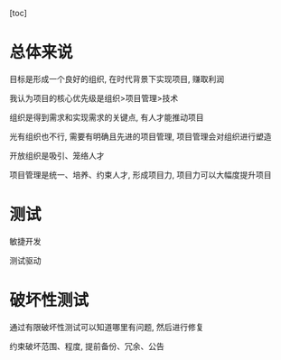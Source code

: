 [toc]

# 总体来说

目标是形成一个良好的组织, 在时代背景下实现项目, 赚取利润

我认为项目的核心优先级是组织>项目管理>技术

组织是得到需求和实现需求的关键点, 有人才能推动项目

光有组织也不行, 需要有明确且先进的项目管理, 项目管理会对组织进行塑造



开放组织是吸引、笼络人才

项目管理是统一、培养、约束人才, 形成项目力, 项目力可以大幅度提升项目



# 测试

敏捷开发

测试驱动



# 破坏性测试

通过有限破坏性测试可以知道哪里有问题, 然后进行修复

约束破坏范围、程度, 提前备份、冗余、公告
